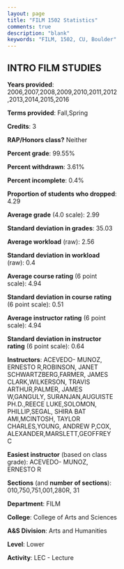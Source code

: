 ```yaml
---
layout: page
title: "FILM 1502 Statistics"
comments: true
description: "blank"
keywords: "FILM, 1502, CU, Boulder"
--- 
```

<head>
<script src="https://ajax.googleapis.com/ajax/libs/jquery/2.1.3/jquery.min.js"></script>
<script src="https://dl.dropboxusercontent.com/s/pc42nxpaw1ea4o9/highcharts.js?dl=0"></script>
<!-- <script src="../assets/js/highcharts.js"></script> -->
<style type="text/css">@font-face {
	font-family: "Bebas Neue";
	src: url(https://www.filehosting.org/file/details/544349/BebasNeue%20Regular.otf) format("opentype");
	}
	h1.Bebas { 
		font-family: "Bebas Neue", Verdana, Tahoma;
	}
</style>
</head>
<body>
	<div id="container" style="float: right; width: 45%; height: 88%; margin-left: 2.5%; margin-right: 2.5%;"></div>
	<script language="JavaScript">
		$(document).ready(function() {
		var chart = {type: 'column'};
		var title = {text: 'Grade Distribution'};
		var xAxis = {categories: ['A','B','C','D','F'],crosshair: true};
		var yAxis = {min: 0,title: {text: 'Percentage'}};
		var tooltip = {headerFormat: '<center><b><span style="font-size:20px">{point.key}</span></b></center>',
		               pointFormat: '<td style="padding:0"><b>{point.y:.1f}%</b></td>',
		               footerFormat: '</table>',shared: true,useHTML: true};
		var plotOptions = {column: {pointPadding: 0.0,borderWidth: 0}};  
		var credits = {enabled: false};var series= [{name: 'Percent',data: [37.12,36.32,16.54,5.54,4.48,]}];
		var json = {};
		json.chart = chart;
		json.title = title;
		json.tooltip = tooltip;
		json.xAxis = xAxis;
		json.yAxis = yAxis;  
		json.series = series;
		json.plotOptions = plotOptions;  
		json.credits = credits;
		$('#container').highcharts(json);
	});
	</script>
</body>
			   
## INTRO FILM STUDIES

**Years provided**: 2006,2007,2008,2009,2010,2011,2012,2013,2014,2015,2016

**Terms provided**: Fall,Spring

**Credits**: 3

**RAP/Honors class?** Neither

**Percent grade**: 99.55%

**Percent withdrawn**: 3.61%

**Percent incomplete**: 0.4%

**Proportion of students who dropped**: 4.29

**Average grade** (4.0 scale): 2.99

**Standard deviation in grades**: 35.03

**Average workload** (raw): 2.56

**Standard deviation in workload** (raw): 0.4

**Average course rating** (6 point scale): 4.94

**Standard deviation in course rating** (6 point scale): 0.51

**Average instructor rating** (6 point scale): 4.94

**Standard deviation in instructor rating** (6 point scale): 0.64

**Instructors**: ACEVEDO- MUNOZ, ERNESTO R,ROBINSON, JANET SCHWARTZBERG,FARMER, JAMES CLARK,WILKERSON, TRAVIS ARTHUR,PALMER, JAMES W,GANGULY, SURANJAN,AUGUISTE PH.D.,REECE LUKE,SOLOMON, PHILLIP,SEGAL, SHIRA BAT AMI,MCINTOSH, TAYLOR CHARLES,YOUNG, ANDREW P,COX, ALEXANDER,MARSLETT,GEOFFREY C

**Easiest instructor** (based on class grade): ACEVEDO- MUNOZ, ERNESTO R

**Sections** (and **number of sections**): 010,750,751,001,280R, 31

**Department**: FILM

**College**: College of Arts and Sciences

**A&S Division**: Arts and Humanities

**Level**: Lower

**Activity**: LEC - Lecture